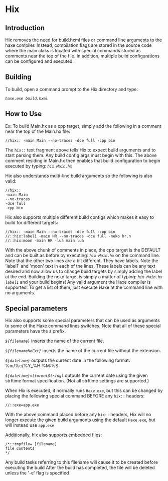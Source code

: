 # Hix

## Introduction

Hix removes the need for build.hxml files or command line arguments to the haxe compiler.
Instead, compilation flags are stored in the source code where the main class is located
with special commands stored as comments near the top of the file. In addition, multiple build
configurations can be configured and executed.

## Building

To build, open a command prompt to the Hix directory and type:

*`haxe.exe build.hxml`*

## How to Use

Ex: To build Main.hx as a cpp target, simply add the following in a comment near the top of the Main.hx file:

```
//hix:: -main Main --no-traces -dce full -cpp bin
```

The `hix::` text fragment above tells Hix to expect build arguments and to start parsing them. Any build config
args must begin with this. The above comment residing in Main.hx then enables that build configuration to begin
executed by typing: *`hix Main.hx`*

Hix also understands multi-line build arguments so the following is also valid:

```
//hix::
-main Main
--no-traces
-dce full
-cpp bin
```

Hix also supports multiple different build configs which makes it easy to build for different targets:
```
//hix:: -main Main --no-traces -dce full -cpp bin
//::hix:label1 -main HR --no-traces -dce full -neko hr.n
//::hix:moon -main HR -lua main.lua
```

With the above chunk of comments in place, the cpp target is the DEFAULT and can be built as before
by executing: *`hix Main.hx`* on the command line. Note that the other two lines are a bit different.
They have labels. Note the 'label1' and 'moon' text in each of the lines. These labels can be any text
desired and now allow us to change build targets by simply adding the label at the end. Building the
neko target is simply a matter of typing: *`hix Main.hx label1`* and your build begins! Any valid argument
the Haxe compiler is supported. To get a list of them, just execute Haxe at the command line with no arguments.

## Special parameters

Hix also supports some special parameters that can be used as arguments to some of the Haxe command lines switches.
Note that all of these special parameters have the *`$`* prefix.

*`${filename}`* inserts the name of the current file.

*`${filenameNoExt}`* inserts the name of the current file without the extension.

*`${datetime}`* outputs the current date in the following format: %m/%e/%Y_%H:%M:%S

*`${datetime}=(formatString)`*  outputs the current date using the given strftime format specification. 
(Not all strftime settings are supported.)

When Hix is executed, it normally runs `Haxe.exe`, but this can be changed by placing the following
special command BEFORE any `hix::` headers:
```
//::exe=app.exe
```
With the above command placed before any `hix::` headers, Hix will no longer execute the given build arguments
using the default `Haxe.exe`, but will instead use `app.exe`

 Additionally, hix also supports embedded files:
 ```
 /*::tmpfile= [filename]
 file contents
 */
 ```
 Any build tasks referring to this filename will cause it to be created before executing the build
 After the build has completed, the file will be deleted unless the '-e' flag is specified
 